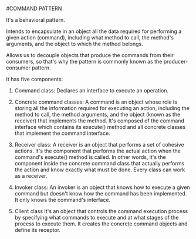 #COMMAND PATTERN

It's a behavioral pattern.

Intends to encapsulate in an object all the data required for performing a given action (command),
including what method to call, the method's arguments, and the object to which the method belongs.

Allows us to decouple objects that produce the commands from their consumers, so that's why the pattern is commonly
known as the producer-consumer pattern.

It has five components:

1) Command class:
Declares an interface to execute an operation.

2) Concrete command classes:
A command is an object whose role is storing all the information required for executing an action, including
the method to call, the method arguments, and the object (known as the receiver) that implements the method. 
It's composed of the command interface which contains its execute() method and all concrete classes that implement
the command interface.

3) Receiver class:
A receiver is an object that performs a set of cohesive actions. It's the component that performs the actual action
when the command's execute() method is called. In other words, it's the component inside the concrete command class
that actually performs the action and know exactly what must be done. Every class can work as a receiver.

4) Invoker class:
An invoker is an object that knows how to execute a given command but doesn't know how the command has been
implemented. It only knows the command's interface.

5) Client class
It's an object that controls the command execution process by specifying what commands to execute and at what stages
of the process to execute them. It creates the concrete command objects and define its receptor.